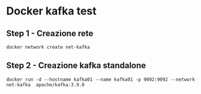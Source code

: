 # Docker kafka test

## Step 1 - Creazione rete

```shell
docker network create net-kafka
```

## Step 2 - Creazione kafka standalone

```shell
docker run -d --hostname kafka01 --name kafka01 -p 9092:9092 --network net-kafka  apache/kafka:3.9.0
```
